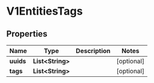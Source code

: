 

# V1EntitiesTags


## Properties

Name | Type | Description | Notes
------------ | ------------- | ------------- | -------------
**uuids** | **List&lt;String&gt;** |  |  [optional]
**tags** | **List&lt;String&gt;** |  |  [optional]



